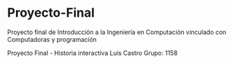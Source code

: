 # Proyecto-Final
Proyecto final de Introducción a la Ingeniería en Computación vinculado con Computadoras y programación

Proyecto Final - Historia interactiva
Luis Castro
Grupo: 1158
